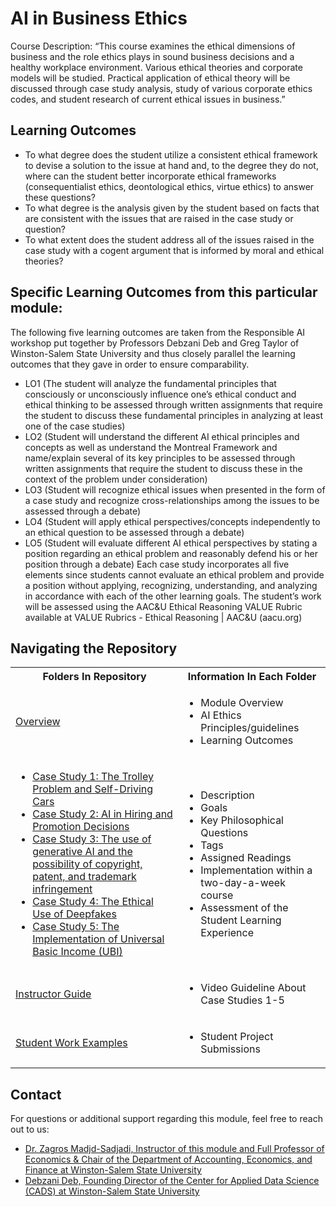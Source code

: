 # AI in Business Ethics
Course Description: “This course examines the ethical dimensions of business and the role ethics plays in sound business decisions and a healthy workplace environment. Various ethical theories and corporate models will be studied. Practical application of ethical theory will be discussed through case study analysis, study of various corporate ethics codes, and student research of current ethical issues in business.”

## Learning Outcomes
* To what degree does the student utilize a consistent ethical framework to devise a solution to the issue at hand and, to the degree they do not, where can the student better incorporate ethical frameworks (consequentialist ethics, deontological ethics, virtue ethics) to answer these questions?
* To what degree is the analysis given by the student based on facts that are consistent with the issues that are raised in the case study or question?
* To what extent does the student address all of the issues raised in the case study with a cogent argument that is informed by moral and ethical theories?

## Specific Learning Outcomes from this particular module:
The following five learning outcomes are taken from the Responsible AI workshop put together by Professors Debzani Deb and Greg Taylor of Winston-Salem State University and thus closely parallel the learning outcomes that they gave in order to ensure comparability.
* LO1 (The student will analyze the fundamental principles that consciously or unconsciously influence one’s ethical conduct and ethical thinking to be assessed through written assignments that require the student to discuss these fundamental principles in analyzing at least one of the case studies)
* LO2 (Student will understand the different AI ethical principles and concepts as well as understand the Montreal Framework and name/explain several of its key principles to be assessed through written assignments that require the student to discuss these in the context of the problem under consideration)
* LO3 (Student will recognize ethical issues when presented in the form of a case study and recognize cross-relationships among the issues to be assessed through a debate)
* LO4 (Student will apply ethical perspectives/concepts independently to an ethical question to be assessed through a debate)
* LO5 (Student will evaluate different AI ethical perspectives by stating a position regarding an ethical problem and reasonably defend his or her position through a debate)
Each case study incorporates all five elements since students cannot evaluate an ethical problem and provide a position without applying, recognizing, understanding, and analyzing in accordance with each of the other learning goals.  The student’s work will be assessed using the AAC&U Ethical Reasoning VALUE Rubric available at VALUE Rubrics - Ethical Reasoning | AAC&U (aacu.org)


## Navigating the Repository
<table>
  <tbody>
    <tr>
      <th>Folders In Repository</th>
      <th>Information In Each Folder</th>
    </tr>
    <tr>
      <td><a href="https://github.com/CADS-WSSU/WSSU-AI-Ethics-Modules/blob/main/AI%20in%20Business%20Ethics/Overview">Overview</a></td>
      <td>
        <ul>
          <li>Module Overview</li>
          <li>AI Ethics Principles/guidelines</li>
          <li>Learning Outcomes</li>
        </ul>
      </td>
    </tr>
    <tr>
      <td>
        <ul>
          <li><a href="https://github.com/CADS-WSSU/WSSU-AI-Ethics-Modules/tree/main/AI%20in%20Business%20Ethics/Case%20Study%201">Case Study 1: The Trolley Problem and Self-Driving Cars </a></li>
          <li><a href="https://github.com/CADS-WSSU/WSSU-AI-Ethics-Modules/tree/main/AI%20in%20Business%20Ethics/Case%20Study%202">Case Study 2: AI in Hiring and Promotion Decisions</a></li>
          <li><a href="https://github.com/CADS-WSSU/WSSU-AI-Ethics-Modules/tree/main/AI%20in%20Business%20Ethics/Case%20Study%203">Case Study 3: The use of generative AI and the possibility of copyright, patent, and trademark infringement</a></li>
          <li><a href="https://github.com/CADS-WSSU/WSSU-AI-Ethics-Modules/tree/main/AI%20in%20Business%20Ethics/Case%20Study%204">Case Study 4: The Ethical Use of Deepfakes</a></li>
          <li><a href="https://github.com/CADS-WSSU/WSSU-AI-Ethics-Modules/tree/main/AI%20in%20Business%20Ethics/Case%20Study%205">Case Study 5: The Implementation of Universal Basic Income (UBI)</a></li>
        </ul>
      </td>
      <td>
        <ul>
          <li>Description</li>
          <li>Goals</li>
          <li>Key Philosophical Questions</li>
          <li>Tags</li>
          <li>Assigned Readings</li>
          <li>Implementation within a two-day-a-week course</li>
          <li>Assessment of the Student Learning Experience</li>
        </ul>
      </td>
    </tr>
    <tr>
      <td><a href="https://github.com/CADS-WSSU/2022-2023-Faculty-Adopter-Modules/tree/main/ART-4320-Photography%20II-Data-Science-Module/Student%20Work%20Examples">Instructor Guide</a></td>
      <td>
        <ul>
          <li>Video Guideline About Case Studies 1-5</li>
        </ul>
      </td>
    </tr>
    <tr>
      <td><a href="https://github.com/CADS-WSSU/2022-2023-Faculty-Adopter-Modules/tree/main/ART-4320-Photography%20II-Data-Science-Module/Student%20Work%20Examples">Student Work Examples</a></td>
      <td>
        <ul>
          <li>Student Project Submissions</li>
        </ul>
      </td>
    </tr>
  </tbody>
</table>

## Contact
For questions or additional support regarding this module, feel free to reach out to us:
* [Dr. Zagros Madjd-Sadjadi, Instructor of this module and Full Professor of Economics & Chair of the Department of Accounting, Economics, and Finance
at Winston-Salem State University](mailto:sadjadizm@wssu.edu)
* [Debzani Deb, Founding Director of the Center for Applied Data Science (CADS) at Winston-Salem State University](mailto:debd@wssu.edu)
